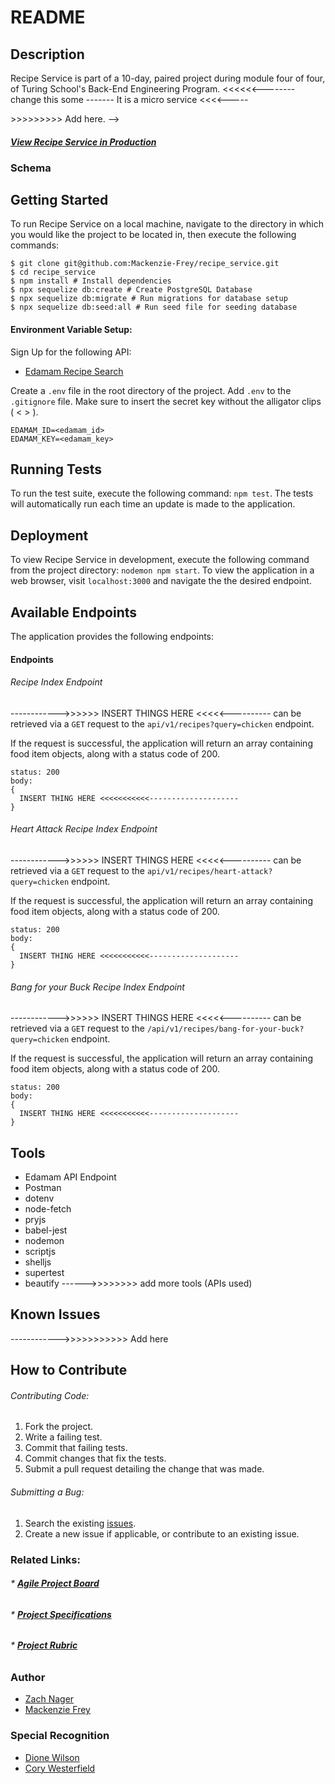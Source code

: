 # README

## Description
Recipe Service is part of a 10-day, paired project during module four of four, of Turing School's Back-End Engineering Program. <<<<<<-------- change this some ------- It is a micro service <<<<-----

<!-- Quantified Self is a web application designed to consume/produce API's. The application utilizes Node.js, Expess and Sequelize, with a PostgreSQL database, to consume the  --------->>>>>>>>>> Add here. -->

#### [**_View Recipe Service in Production_**](https://sq-recipe-service.herokuapp.com/) </br>

### Schema
<!-- ![Alt text](./public/images/schema.png?raw=true "Database Schema") -->

## Getting Started

To run Recipe Service on a local machine, navigate to the directory in which you would like the project to be located in, then execute the following commands:

```
$ git clone git@github.com:Mackenzie-Frey/recipe_service.git
$ cd recipe_service
$ npm install # Install dependencies
$ npx sequelize db:create # Create PostgreSQL Database
$ npx sequelize db:migrate # Run migrations for database setup
$ npx sequelize db:seed:all # Run seed file for seeding database
```

#### Environment Variable Setup:

 Sign Up for the following API:
* [Edamam Recipe Search](https://developer.edamam.com/)

Create a `.env` file in the root directory of the project. Add `.env` to the `.gitignore` file. Make sure to insert the secret key without the alligator clips ( < > ).
```
EDAMAM_ID=<edamam_id>
EDAMAM_KEY=<edamam_key>
```

## Running Tests

To run the test suite, execute the following command: `npm test`. The tests will automatically run each time an update is made to the application.

## Deployment

To view Recipe Service in development, execute the following command from the project directory: `nodemon npm start`. To view the application in a web browser, visit `localhost:3000` and navigate the the desired endpoint.


## Available Endpoints
The application provides the following endpoints:

#### Endpoints

###### Recipe Index Endpoint
------------>>>>>> INSERT THINGS HERE <<<<<---------- can be retrieved via a `GET` request to the `api/v1/recipes?query=chicken` endpoint.

If the request is successful, the application will return an array containing food item objects, along with a status code of 200.

``` HTTP
status: 200
body:
{
  INSERT THING HERE <<<<<<<<<<<--------------------
}
```

###### Heart Attack Recipe Index Endpoint
------------>>>>>> INSERT THINGS HERE <<<<<---------- can be retrieved via a `GET` request to the `api/v1/recipes/heart-attack?query=chicken` endpoint.

If the request is successful, the application will return an array containing food item objects, along with a status code of 200.

``` HTTP
status: 200
body:
{
  INSERT THING HERE <<<<<<<<<<<--------------------
}
```

###### Bang for your Buck Recipe Index Endpoint
------------>>>>>> INSERT THINGS HERE <<<<<---------- can be retrieved via a `GET` request to the `/api/v1/recipes/bang-for-your-buck?query=chicken` endpoint.

If the request is successful, the application will return an array containing food item objects, along with a status code of 200.

``` HTTP
status: 200
body:
{
  INSERT THING HERE <<<<<<<<<<<--------------------
}
```

## Tools
* Edamam API Endpoint
* Postman
* dotenv
* node-fetch
* pryjs
* babel-jest
* nodemon
* scriptjs
* shelljs
* supertest
* beautify
------>>>>>>>> add more tools (APIs used)

## Known Issues
------------>>>>>>>>>>> Add here

## How to Contribute

###### Contributing Code:
1. Fork the project.
2. Write a failing test.
3. Commit that failing tests.
4. Commit changes that fix the tests.
4. Submit a pull request detailing the change that was made.

###### Submitting a Bug:
1. Search the existing [issues](https://github.com/nagerz/quantified_self/issues).
2. Create a new issue if applicable, or contribute to an existing issue.

### Related Links:
###### * [**_Agile Project Board_**](https://github.com/nagerz/quantified_self/projects/1)
###### * [**_Project Specifications_**](http://backend.turing.io/module4/projects/quantified_self/qs_server_side)
###### * [**_Project Rubric_**](http://backend.turing.io/module4/projects/quantified_self/rubric)

### Author
* [Zach Nager](https://github.com/nagerz)
* [Mackenzie Frey](https://github.com/Mackenzie-Frey)

### Special Recognition
* [Dione Wilson](https://github.com/dionew1)
* [Cory Westerfield](https://github.com/corywest)
